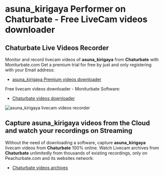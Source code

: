 # asuna_kirigaya Performer on Chaturbate - Free LiveCam videos downloader

## Chaturbate Live Videos Recorder

Monitor and record livecam videos of **asuna_kirigaya** from **Chaturbate** with Moniturbate.com
Get a premium trial for free by just and only registering with your Email address:
* [asuna_kirigaya Premium videos downloader](https://moniturbate.com/request-demo-licence-key.html)

Free livecam videos downloader - Moniturbate Software:
* [Chaturbate videos downloader](https://moniturbate.com/moniturbate-download-software.html)

![asuna_kirigaya livecam videos recorder](https://peachurnet.com/templates/moniturbate-software.png)


## Capture asuna_kirigaya videos from the Cloud and watch your recordings on Streaming

Without the need of downloading a software, capture **asuna_kirigaya** livecam videos from **Chaturbate** 100% online.
Watch Livecam archives from **Chaturbate** unlimitedly from thousands of existing recordings, only on Peachurbate.com and its websites network:
* [Chaturbate videos archives](https://peachurnet.com/)